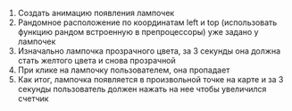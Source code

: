 1. Создать анимацию появления лампочек
2. Рандомное расположение по координатам left и top (использовать функцию рандом встроенную в препроцессоры) уже задано у лампочек
3. Изначально лампочка прозрачного цвета, за 3 секунды она должна стать желтого цвета и снова прозрачной
4. При клике на лампочку пользователем, она пропадает
5. Как итог, лампочка появляется в произвольной точке на карте и за 3 секунды пользователь должен нажать на нее чтобы увеличился счетчик
